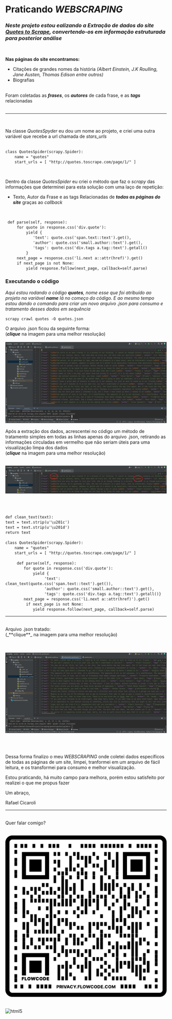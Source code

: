 # Praticando **_WEBSCRAPING_**

### _Neste projeto estou ealizando a **Extração** de dados do site [Quotes to Scrape](https://quotes.toscrape.com/page), convertendo-os em informação estruturada para posterior análise_

</br>

**Nas páginas do site encontramos:** </br>
- Citações de grandes nomes da história 
_(Albert Einstein, J.K Roulling, Jane Austen, Thomas Edison entre outros)_
- Biografias </br></br>

Foram coletadas as _**frases**_, os _**autores**_ de cada frase, e as _**tags**_ relacionadas </br>
</br>
___
</br>

Na classe _QuotesSpyder_ eu dou um nome ao projeto, e criei uma outra variável que recebe a url chamada de _stars_urls_
</br>
</br>

    class QuotesSpider(scrapy.Spider):
        name = "quotes"
        start_urls = [ "http://quotes.toscrape.com/page/1/" ]

</br>

Dentro da classe _QuotesSpider_ eu criei o método que faz o _scrapy_ das informações que determinei para esta solução com uma laço de repetição:

- Texto, Autor da Frase e as tags Relacionadas de _**todas as páginas do site**_ graças ao _callback_ 

</br>

     def parse(self, response):
         for quote in response.css('div.quote'):
             yield {
                'text': quote.css('span.text::text').get(),
                'author': quote.css('small.author::text').get(),
                'tags': quote.css('div.tags a.tag::text').getall()
             }
         next_page = response.css('li.next a::attr(href)').get()
         if next_page is not None:
             yield response.follow(next_page, callback=self.parse)

### Executando o código
_Aqui estou rodando o código **quotes**, nome esse que foi atribuído ao projeto na variável _**name**_ lá no começo do código. E ao mesmo tempo estou dando o comando para criar um novo arquivo .json para consumo e tratamento desses dados em sequência_


    scrapy crawl quotes -O quotes.json

O arquivo .json ficou da seguinte forma: 
<br/>(_**clique**_ na imagem para uma melhor resolução)</br>
</br> <img src="jsonsemtratamento.PNG">

Após a extração dos dados, acrescentei no código um método de tratamento simples em todas as linhas apenas do arquivo .json, retirando as informações circuladas em vermelho que não seriam úteis para uma visualização limpa dos dados
<br/>(_**clique**_ na imagem para uma melhor resolução)</br>

</br> <img src="tratamentomudar.png">

</br>
</br>

    def clean_text(text):
    text = text.strip(u'\u201c')
    text = text.strip(u'\u201d')
    return text

    class QuotesSpider(scrapy.Spider):
        name = "quotes"
        start_urls = [ "http://quotes.toscrape.com/page/1/" ]

         def parse(self, response):
            for quote in response.css('div.quote'):
                yield {
                     'text': clean_text(quote.css('span.text::text').get()),
                     'author': quote.css('small.author::text').get(),
                     'tags': quote.css('div.tags a.tag::text').getall()}
            next_page = response.css('li.next a::attr(href)').get()
             if next_page is not None:
                yield response.follow(next_page, callback=self.parse)

_________________
</br>
Arquivo .json tratado:
<br/>(_**clique**_ na imagem para uma melhor resolução)</br>
</br>

</br> <img src="tratamentoquotes.png">


</br>
</br>

Dessa forma finalizo o meu _WEBSCRAPING_ onde coletei dados específicos de todas as páginas de um site, limpei, tranformei em um arquivo de fácil leitura, e os transformei para consumo e melhor visualização.

Estou praticando, há muito campo para melhora, porém estou satisfeito por realizei o que me propus fazer

Um abraço, 

Rafael Cicaroli
___
</br>
Quer falar comigo?

</br> <img src="sendtorafaelcicaroli.png">


    









<div style="display: inline_block"></br>
<img align="center" alt="html5"
src="http://ForTheBadge.com/images/badges/made-with-python.svg"/>
<div>
